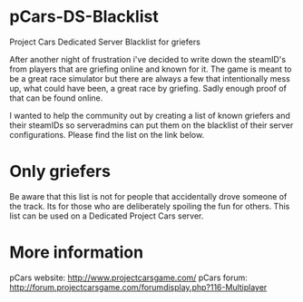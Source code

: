 # pCars-DS-Blacklist
Project Cars Dedicated Server Blacklist for griefers

After another night of frustration i've decided to write down the steamID's from players that are griefing online and known for it. The game is meant to be a great race simulator but there are always a few that intentionally mess up, what could have been, a great race by griefing. Sadly enough proof of that can be found online. 

I wanted to help the community out by creating a list of known griefers and their steamIDs so serveradmins can put them on the blacklist of their server configurations. Please find the list on the link below. 

# Only griefers
Be aware that this list is not for people that accidentally drove someone of the track. Its for those who are deliberately spoiling the fun for others. This list can be used on a Dedicated Project Cars server.

# More information
pCars website: http://www.projectcarsgame.com/
pCars forum: http://forum.projectcarsgame.com/forumdisplay.php?116-Multiplayer

